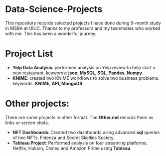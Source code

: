 # Data-Science-Projects
This repository records selected projects I have done during 9-month study in MSBA at UIUC. Thanks to my professors and my teammates who worked with me. This has been a wonderful journey.

# Project List
- **Yelp Data Analysis**: performed analysis on Yelp review to help start a new restaurant. keywords: **json, MySQL, SQL, Pandas, Numpy**.
- **KNIME**: created two KNIME workflows to solve two business problems. keywords: **KNIME, API, MongoDB**.

# Other projects:
There are some projects in other format. The **Other.md** records them as links or screen shots.
- **NFT Dashboards**: Created two dashboards using advanced **sql** queries of two NFTs, Fidenza and Secret Skellies Society. 
- **Tableau Project**: Performed analysis on four streaming platforms, Netflix, Huluon, Disney and Amazon Prime using **Tableau**.
